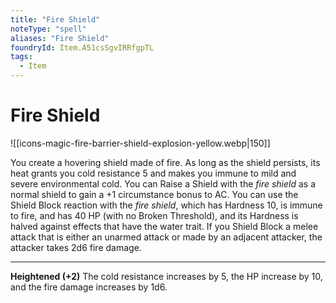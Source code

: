 ```yaml
---
title: "Fire Shield"
noteType: "spell"
aliases: "Fire Shield"
foundryId: Item.A51csSgvIRRfgpTL
tags:
  - Item
---
```


# Fire Shield
![[icons-magic-fire-barrier-shield-explosion-yellow.webp|150]]

You create a hovering shield made of fire. As long as the shield persists, its heat grants you cold resistance 5 and makes you immune to mild and severe environmental cold. You can Raise a Shield with the _fire shield_ as a normal shield to gain a +1 circumstance bonus to AC. You can use the Shield Block reaction with the _fire shield_, which has Hardness 10, is immune to fire, and has 40 HP (with no Broken Threshold), and its Hardness is halved against effects that have the water trait. If you Shield Block a melee attack that is either an unarmed attack or made by an adjacent attacker, the attacker takes 2d6 fire damage.

* * *

**Heightened (+2)** The cold resistance increases by 5, the HP increase by 10, and the fire damage increases by 1d6.
